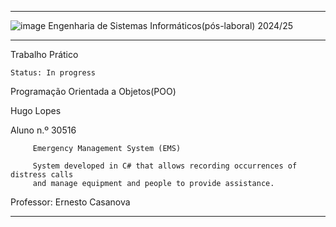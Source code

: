 ***
![image](https://github.com/user-attachments/assets/e9bac288-2be1-4c96-b12c-1172d24b6450)
Engenharia de Sistemas Informáticos(pós-laboral)  2024/25

     
***
Trabalho Prático

    Status: In progress

Programação Orientada a Objetos(POO)
   
Hugo Lopes

Aluno n.º 30516

    
          
         Emergency Management System (EMS) 
     
         System developed in C# that allows recording occurrences of distress calls 
         and manage equipment and people to provide assistance.
     
     
        
   
Professor: Ernesto Casanova
***
